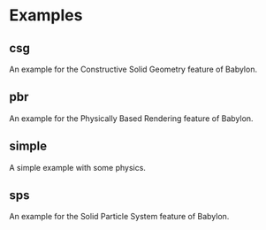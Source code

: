 # Examples

## csg

An example for the Constructive Solid Geometry feature of Babylon.

## pbr

An example for the Physically Based Rendering feature of Babylon.

## simple

A simple example with some physics.

## sps

An example for the Solid Particle System feature of Babylon.
